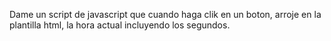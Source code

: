 Dame un script de javascript que cuando haga clik en un boton, arroje en la plantilla html, la hora actual incluyendo los segundos.